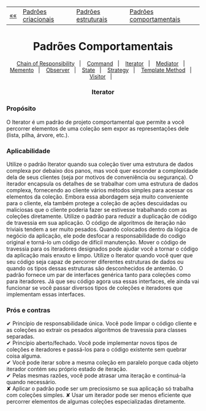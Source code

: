 <h5 align="center">
<table align="center">
  <tr>
    <td><a href="https://github.com/jfmsantos/design-patterns">«« </a></td>
    <td><a href="https://github.com/jfmsantos/design-patterns/tree/master/src/creational">Padrões criacionais</a></td>
    <td><a href="https://github.com/jfmsantos/design-patterns/tree/master/src/estruturais">Padrões estruturais</a></td>
    <td><a href="https://github.com/jfmsantos/design-patterns/tree/master/src/comportamentais">Padrões comportamentais</a></td>
  </tr>
</table>
</h5>

<h1 align="center">
  Padrões Comportamentais
</h1>

<p align="center">
  <a href="https://github.com/jfmsantos/design-patterns/tree/master/src/comportamentais/chain_of_responsibility">Chain of Responsibility</a>&nbsp;&nbsp;&nbsp;|&nbsp;&nbsp;&nbsp;
  <a href="https://github.com/jfmsantos/design-patterns/tree/master/src/comportamentais/command">Command</a>&nbsp;&nbsp;&nbsp;|&nbsp;&nbsp;&nbsp;
  <a href="https://github.com/jfmsantos/design-patterns/tree/master/src/comportamentais/iterator">Iterator</a>&nbsp;&nbsp;&nbsp;|&nbsp;&nbsp;&nbsp;
  <a href="#">Mediator</a>&nbsp;&nbsp;&nbsp;|&nbsp;&nbsp;&nbsp;
  <a href="#">Memento</a>&nbsp;&nbsp;&nbsp;|&nbsp;&nbsp;&nbsp;
  <a href="#">Observer</a>&nbsp;&nbsp;&nbsp;|&nbsp;&nbsp;&nbsp;
  <a href="#">State</a>&nbsp;&nbsp;&nbsp;|&nbsp;&nbsp;&nbsp;
  <a href="#">Strategy</a>&nbsp;&nbsp;&nbsp;|&nbsp;&nbsp;&nbsp;
  <a href="#">Template Method</a>&nbsp;&nbsp;&nbsp;|&nbsp;&nbsp;&nbsp;
  <a href="#">Visitor</a>&nbsp;&nbsp;&nbsp;|&nbsp;&nbsp;&nbsp;
</p>

<h3 align="center">
  Iterator
</h3>

<h3 align="left">
  Propósito
</h3>

O Iterator é um padrão de projeto comportamental que permite a você percorrer elementos de uma coleção sem expor as representações dele (lista, pilha, árvore, etc.).

<h3 align="left">
  Aplicabilidade
</h3>

  Utilize o padrão Iterator quando sua coleção tiver uma estrutura de dados complexa por debaixo dos panos, mas você quer esconder a complexidade dela de seus clientes (seja por motivos de conveniência ou segurança).
  O iterador encapsula os detalhes de se trabalhar com uma estrutura de dados complexa, fornecendo ao cliente vários métodos simples para acessar os elementos da coleção. Embora essa abordagem seja muito conveniente para o cliente, ela também protege a coleção de ações descuidadas ou maliciosas que o cliente poderia fazer se estivesse trabalhando com as coleções diretamente.
  Utilize o padrão para reduzir a duplicação de código de travessia em sua aplicação.
  O código de algoritmos de iteração não triviais tendem a ser muito pesados. Quando colocados dentro da lógica de negócio da aplicação, ele pode desfocar a responsabilidade do codigo original e torná-lo um código de difícil manutenção. Mover o código de travessia para os iteradores designados pode ajudar você a tornar o código da aplicação mais enxuto e limpo.
  Utilize o Iterator quando você quer que seu código seja capaz de percorrer diferentes estruturas de dados ou quando os tipos dessas estruturas são desconhecidos de antemão.
  O padrão fornece um par de interfaces genérica tanto para coleções como para iteradores. Já que seu código agora usa essas interfaces, ele ainda vai funcionar se você passar diversos tipos de coleções e iteradores que implementam essas interfaces.

<h3 align="left">
  Prós e contras
</h3>

 ✔   Princípio de responsabilidade única. Você pode limpar o código cliente e as coleções ao extrair os pesados algoritmos de travessia para classes separadas.
 <br>
 ✔ Princípio aberto/fechado. Você pode implementar novos tipos de coleções e iteradores e passá-los para o código existente sem quebrar coisa alguma.
 <br>
 ✔ Você pode iterar sobre a mesma coleção em paralelo porque cada objeto iterador contém seu próprio estado de iteração.
 <br>
 ✔ Pelas mesmas razões, você pode atrasar uma iteração e continuá-la quando necessário.
  <br>
 ✘		Aplicar o padrão pode ser um preciosismo se sua aplicação só trabalha com coleções simples.
 ✘		Usar um iterador pode ser menos eficiente que percorrer elementos de algumas coleções especializadas diretamente.
 
